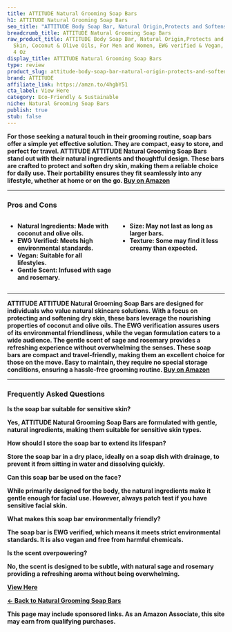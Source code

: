 ```yaml
---
title: ATTITUDE Natural Grooming Soap Bars
h1: ATTITUDE Natural Grooming Soap Bars
seo_title: "ATTITUDE Body Soap Bar, Natural Origin,Protects and Softens\u2026"
breadcrumb_title: ATTITUDE Natural Grooming Soap Bars
raw_product_title: ATTITUDE Body Soap Bar, Natural Origin,Protects and Softens Dry
  Skin, Coconut & Olive Oils, For Men and Women, EWG verified & Vegan, Sage & Rosemary,
  4 Oz
display_title: ATTITUDE Natural Grooming Soap Bars
type: review
product_slug: attitude-body-soap-bar-natural-origin-protects-and-softens-dry-skin-coc-1b10ac64
brand: ATTITUDE
affiliate_link: https://amzn.to/4hgbY51
cta_label: View Here
category: Eco-Friendly & Sustainable
niche: Natural Grooming Soap Bars
publish: true
stub: false
---
```


<div id="intro" class="full-width">
  <p><strong>For those seeking a natural touch in their grooming routine, soap bars offer a simple yet effective solution. They are compact, easy to store, and perfect for travel. ATTITUDE ATTITUDE Natural Grooming Soap Bars stand out with their natural ingredients and thoughtful design. These bars are crafted to protect and soften dry skin, making them a reliable choice for daily use. Their portability ensures they fit seamlessly into any lifestyle, whether at home or on the go. <a href="https://amzn.to/4hgbY51" rel="nofollow sponsored noopener" target="_blank"><strong>Buy on Amazon</strong></a></p>
</div>

<hr />
<h3 id="pros-cons">Pros and Cons</h3>
<div class="pc-grid" style="display:grid;grid-template-columns:1fr 1fr;gap:16px;">
  <ul>
    <li><strong>Natural Ingredients:</strong> Made with coconut and olive oils.</li>
    <li><strong>EWG Verified:</strong> Meets high environmental standards.</li>
    <li><strong>Vegan:</strong> Suitable for all lifestyles.</li>
    <li><strong>Gentle Scent:</strong> Infused with sage and rosemary.</li>
  </ul>
  <ul>
    <li><strong>Size:</strong> May not last as long as larger bars.</li>
    <li><strong>Texture:</strong> Some may find it less creamy than expected.</li>
  </ul>
</div>
<hr />

<div class="full-width">
  <p>ATTITUDE ATTITUDE Natural Grooming Soap Bars are designed for individuals who value natural skincare solutions. With a focus on protecting and softening dry skin, these bars leverage the nourishing properties of coconut and olive oils. The EWG verification assures users of its environmental friendliness, while the vegan formulation caters to a wide audience. The gentle scent of sage and rosemary provides a refreshing experience without overwhelming the senses. These soap bars are compact and travel-friendly, making them an excellent choice for those on the move. Easy to maintain, they require no special storage conditions, ensuring a hassle-free grooming routine. <a href="https://amzn.to/4hgbY51" rel="nofollow sponsored noopener" target="_blank"><strong>Buy on Amazon</strong></a></p>
</div>

<hr />
<h3 id="faqs">Frequently Asked Questions</h3>

<p><strong>Is the soap bar suitable for sensitive skin?</strong></p>
<p>Yes, ATTITUDE Natural Grooming Soap Bars are formulated with gentle, natural ingredients, making them suitable for sensitive skin types.</p>

<p><strong>How should I store the soap bar to extend its lifespan?</strong></p>
<p>Store the soap bar in a dry place, ideally on a soap dish with drainage, to prevent it from sitting in water and dissolving quickly.</p>

<p><strong>Can this soap bar be used on the face?</strong></p>
<p>While primarily designed for the body, the natural ingredients make it gentle enough for facial use. However, always patch test if you have sensitive facial skin.</p>

<p><strong>What makes this soap bar environmentally friendly?</strong></p>
<p>The soap bar is EWG verified, which means it meets strict environmental standards. It is also vegan and free from harmful chemicals.</p>

<p><strong>Is the scent overpowering?</strong></p>
<p>No, the scent is designed to be subtle, with natural sage and rosemary providing a refreshing aroma without being overwhelming.</p>
<p><a class="btn" href="https://amzn.to/4hgbY51" target="_blank" rel="nofollow sponsored noopener">View Here</a></p>
<p><a href="/roundups/eco-friendly-sustainable/natural-grooming-soap-bars/">← Back to Natural Grooming Soap Bars</a></p>
<aside class="disclosure">This page may include sponsored links. As an Amazon Associate, this site may earn from qualifying purchases.</aside>
